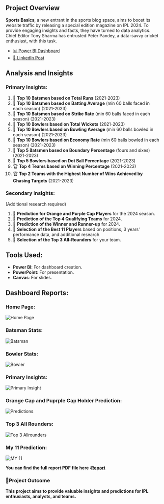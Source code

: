 ## Project Overview

**Sports Basics**, a new entrant in the sports blog space, aims to boost its website traffic by releasing a special edition magazine on IPL 2024. To provide engaging insights and facts, they have turned to data analytics. Chief Editor Tony Sharma has entrusted Peter Pandey, a data-savvy cricket enthusiast, with this task.
- [📊 Power BI Dashboard](https://app.powerbi.com/view?r=eyJrIjoiMTRjOWFiZjQtMzI4Ny00NzdlLWI2NjUtMjgyNmY1YWRlMzAyIiwidCI6ImM2ZTU0OWIzLTVmNDUtNDAzMi1hYWU5LWQ0MjQ0ZGM1YjJjNCJ9)
- [💼 LinkedIn Post](https://www.linkedin.com/posts/harshithvc_powerbi-dataanalytics-codebasicsresumeprojectchallenge-activity-7185541682073874432-5Q-y?utm_source=share&utm_medium=member_desktop)

## Analysis and Insights

### Primary Insights:
1. 🏏 **Top 10 Batsmen based on Total Runs** (2021-2023)
2. 🏏 **Top 10 Batsmen based on Batting Average** (min 60 balls faced in each season) (2021-2023)
3. 🏏 **Top 10 Batsmen based on Strike Rate** (min 60 balls faced in each season) (2021-2023)
4. 🎯 **Top 10 Bowlers based on Total Wickets** (2021-2023)
5. 🎯 **Top 10 Bowlers based on Bowling Average** (min 60 balls bowled in each season) (2021-2023)
6. 🎯 **Top 10 Bowlers based on Economy Rate** (min 60 balls bowled in each season) (2021-2023)
7. 🏅 **Top 5 Batsmen based on Boundary Percentage** (fours and sixes) (2021-2023)
8. 🏅 **Top 5 Bowlers based on Dot Ball Percentage** (2021-2023)
9. 🏆 **Top 4 Teams based on Winning Percentage** (2021-2023)
10. 🏆 **Top 2 Teams with the Highest Number of Wins Achieved by Chasing Targets** (2021-2023)

### Secondary Insights:
(Additional research required)
1. 🔮 **Prediction for Orange and Purple Cap Players** for the 2024 season.
2. 🔮 **Prediction of the Top 4 Qualifying Teams** for 2024.
3. 🔮 **Prediction of the Winner and Runner-up** for 2024.
4. 🏅 **Selection of the Best 11 Players** based on positions, 3 years' performance data, and additional research.
5. 🏅 **Selection of the Top 3 All-Rounders** for your team.

## Tools Used:
- **Power BI**: For dashboard creation.
- **PowerPoint**: For presentation.
- **Canvas**: For slides.

## Dashboard Reports:

### Home Page:
![Home Page](https://github.com/Harshith-VC/IPL-2024-Magazine-/assets/158494053/74371420-332b-44be-b6f0-6393e9abb3e0)

### Batsman Stats:
![Batsman](https://github.com/Harshith-VC/IPL-2024-Magazine-/assets/158494053/7cf0aa4c-199d-4800-957b-f8aaa0e61b7c)

### Bowler Stats:
![Bowler](https://github.com/Harshith-VC/IPL-2024-Magazine-/assets/158494053/a6375be0-f34c-4661-b3a9-b4fe14f4256e)

### Primary Insights:
![Primary Insight](https://github.com/Harshith-VC/IPL-2024-Magazine-/assets/158494053/6b7a6d19-a579-494b-abba-570bb67d743a)

### Orange Cap and Puprple Cap Holder Prediction:
![Predictions](https://github.com/Harshith-VC/IPL-2024-Magazine-/assets/158494053/98018166-506e-470d-bc2b-01895b72c426)

### Top 3 All Rounders:
![Top 3 Allrounders](https://github.com/Harshith-VC/IPL-2024-Magazine-/assets/158494053/d925ad53-6da4-4524-8048-e96d06bea0be)

### My 11 Prediction:
![MY 11](https://github.com/Harshith-VC/IPL-2024-Magazine-/assets/158494053/a133a653-f0be-45ae-955e-94ca318c2fc8)


**You can find the full report PDF file here :[Report](https://github.com/Harshith-VC/IPL-2024-Magazine-/blob/main/IPL%20Insights%202024%20Git.pdf)**



### 🎯Project Outcome
**This project aims to provide valuable insights and predictions for IPL enthusiasts, analysts, and teams.**
